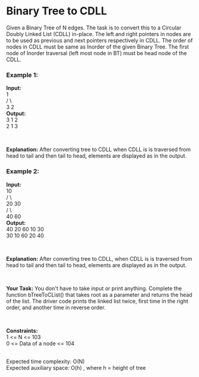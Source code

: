 <h1>Binary Tree to CDLL</h1>

Given a Binary Tree of N edges. The task is to convert this to a Circular Doubly Linked List (CDLL) in-place. The left and right pointers in nodes are to be used as previous and next pointers respectively in CDLL. The order of nodes in CDLL must be same as Inorder of the given Binary Tree. The first node of Inorder traversal (left most node in BT) must be head node of the CDLL.

<h3>Example 1:</h3>

**Input:** <br>
      1 <br>
    /   \ <br>
   3     2 <br>
**Output:** <br>
3 1 2  <br>
2 1 3

<br>

**Explanation:**
After converting tree to CDLL when CDLL is is traversed from head to tail and then tail to head, elements are displayed as in the output.


<h3>Example 2:</h3>

**Input:** <br>
     10 <br>
   /    \ <br>
  20    30 <br>
 /  \ <br>
40  60 <br>
**Output:** <br>
40 20 60 10 30  <br>
30 10 60 20 40

<br>

**Explanation:** 
After converting tree to CDLL, when CDLL is is traversed from head to tail and then tail to head, elements are displayed as in the output.

<br>

**Your Task:**
You don't have to take input or print anything. Complete the function bTreeToCList() that takes root as a parameter and returns the head of the list. The driver code prints the linked list twice, first time in the right order, and another time in reverse order.

<br>

**Constraints:** <br>
1 <= N <= 103 <br>
0 <= Data of a node <= 104

<br>
Expected time complexity: O(N)
<br>
Expected auxiliary space: O(h) , where h = height of tree
